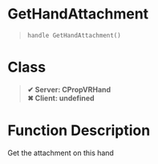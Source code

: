 # GetHandAttachment
> `handle GetHandAttachment()`
# Class
> __✔ Server: CPropVRHand__  
> __✖ Client: undefined__  
# Function Description
Get the attachment on this hand
